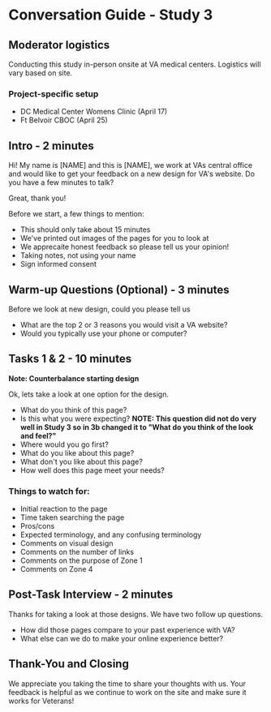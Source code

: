 # Conversation Guide - Study 3

## Moderator logistics
Conducting this study in-person onsite at VA medical centers. Logistics will vary based on site.

### Project-specific setup
- DC Medical Center Womens Clinic (April 17)
- Ft Belvoir CBOC (April 25)
  

## Intro - 2 minutes

Hi! My name is [NAME] and this is [NAME], we work at VAs central office and would like to get your feedback on a new design for VA's website. Do you have a few minutes to talk?

Great, thank you! 

Before we start, a few things to mention:
- This should only take about 15 minutes
- We've printed out images of the pages for you to look at
- We apprecaite honest feedback so please tell us your opinion!
- Taking notes, not using your name
- Sign informed consent

## Warm-up Questions (Optional) - 3 minutes
Before we look at new design, could you please tell us 
- What are the top 2 or 3 reasons you would visit a VA website?
- Would you typically use your phone or computer?

## Tasks 1 & 2 - 10 minutes
**Note: Counterbalance starting design**

Ok, lets take a look at one option for the design.
- What do you think of this page?
- Is this what you were expecting?
**NOTE: This question did not do very well in Study 3 so in 3b changed it to "What do you think of the look and feel?"**
- Where would you go first?
- What do you like about this page?
- What don't you like about this page?
- How well does this page meet your needs?

### Things to watch for:

- Initial reaction to the page
- Time taken searching the page
- Pros/cons
- Expected terminology, and any confusing terminology
- Comments on visual design
- Comments on the number of links
- Comments on the purpose of Zone 1
- Comments on Zone 4

## Post-Task Interview - 2 minutes

Thanks for taking a look at those designs. We have two follow up questions.
- How did those pages compare to your past experience with VA?
- What else can we do to make your online experience better?

## Thank-You and Closing

We appreciate you taking the time to share your thoughts with us. Your feedback is helpful as we continue to work on the site and make sure it works for Veterans!


